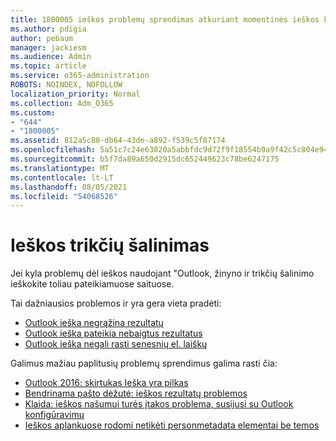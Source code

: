 ```yaml
---
title: 1800005 ieškos problemų sprendimas atkuriant momentinės ieškos katalogą
ms.author: pdigia
author: pebaum
manager: jackiesm
ms.audience: Admin
ms.topic: article
ms.service: o365-administration
ROBOTS: NOINDEX, NOFOLLOW
localization_priority: Normal
ms.collection: Adm_O365
ms.custom:
- "644"
- "1800005"
ms.assetid: 812a5c80-db64-43de-a892-f539c5f87174
ms.openlocfilehash: 5a51c7c24e63820a5abbfdc9d72f9f18554b9a9f42c5c804e944137df928efa9
ms.sourcegitcommit: b5f7da89a650d2915dc652449623c78be6247175
ms.translationtype: MT
ms.contentlocale: lt-LT
ms.lasthandoff: 08/05/2021
ms.locfileid: "54068526"
---
```

# <a name="troubleshoot-search-issues"></a>Ieškos trikčių šalinimas

Jei kyla problemų dėl ieškos naudojant "Outlook, žinyno ir trikčių šalinimo ieškokite toliau pateikiamuose saituose.

Tai dažniausios problemos ir yra gera vieta pradėti:

- [Outlook ieška negrąžina rezultatų](https://support.office.com/article/2556b11f-f4d8-46be-b0a7-de33a3f4f066#bkmk_noresults)
- [Outlook ieška pateikia nebaigtus rezultatus](https://support.office.com/article/2556b11f-f4d8-46be-b0a7-de33a3f4f066#bkmk_incompleteresults)
- [Outlook ieška negali rasti senesnių el. laiškų](https://support.office.com/article/2556b11f-f4d8-46be-b0a7-de33a3f4f066#bkmk_olderemails)

Galimus mažiau paplitusių problemų sprendimus galima rasti čia:

- [Outlook 2016: skirtukas Ieška yra pilkas](https://support.office.com/article/2556b11f-f4d8-46be-b0a7-de33a3f4f066#bkmk_greytab)
- [Bendrinama pašto dėžutė: ieškos rezultatų problemos](https://support.office.com/article/2556b11f-f4d8-46be-b0a7-de33a3f4f066#bkmk_sharedmailbox)
- [Klaida: ieškos našumui turės įtakos problema, susijusi su Outlook konfigūravimu](https://support.office.com/article/51c9d2c7-a3db-4358-afdf-50d3a9e57039)
- [Ieškos aplankuose rodomi netikėti personmetadata elementai be temos](https://support.microsoft.com/help/4035436/outlook-search-folders-show-items-with-blank-subject)